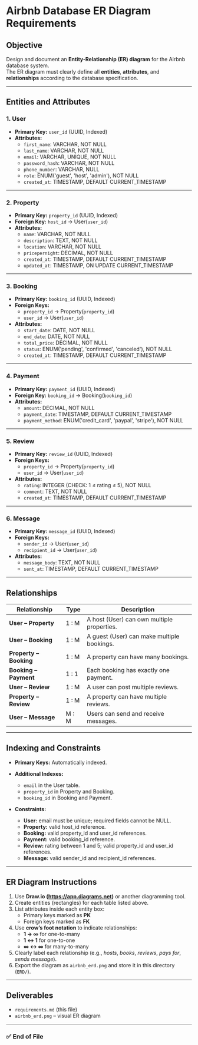 # Airbnb Database ER Diagram Requirements

## Objective
Design and document an **Entity-Relationship (ER) diagram** for the Airbnb database system.  
The ER diagram must clearly define all **entities**, **attributes**, and **relationships** according to the database specification.

---

## Entities and Attributes

### 1. User
- **Primary Key:** `user_id` (UUID, Indexed)
- **Attributes:**
  - `first_name`: VARCHAR, NOT NULL  
  - `last_name`: VARCHAR, NOT NULL  
  - `email`: VARCHAR, UNIQUE, NOT NULL  
  - `password_hash`: VARCHAR, NOT NULL  
  - `phone_number`: VARCHAR, NULL  
  - `role`: ENUM('guest', 'host', 'admin'), NOT NULL  
  - `created_at`: TIMESTAMP, DEFAULT CURRENT_TIMESTAMP  

---

### 2. Property
- **Primary Key:** `property_id` (UUID, Indexed)
- **Foreign Key:** `host_id` → User(`user_id`)
- **Attributes:**
  - `name`: VARCHAR, NOT NULL  
  - `description`: TEXT, NOT NULL  
  - `location`: VARCHAR, NOT NULL  
  - `pricepernight`: DECIMAL, NOT NULL  
  - `created_at`: TIMESTAMP, DEFAULT CURRENT_TIMESTAMP  
  - `updated_at`: TIMESTAMP, ON UPDATE CURRENT_TIMESTAMP  

---

### 3. Booking
- **Primary Key:** `booking_id` (UUID, Indexed)
- **Foreign Keys:**  
  - `property_id` → Property(`property_id`)  
  - `user_id` → User(`user_id`)
- **Attributes:**
  - `start_date`: DATE, NOT NULL  
  - `end_date`: DATE, NOT NULL  
  - `total_price`: DECIMAL, NOT NULL  
  - `status`: ENUM('pending', 'confirmed', 'canceled'), NOT NULL  
  - `created_at`: TIMESTAMP, DEFAULT CURRENT_TIMESTAMP  

---

### 4. Payment
- **Primary Key:** `payment_id` (UUID, Indexed)
- **Foreign Key:** `booking_id` → Booking(`booking_id`)
- **Attributes:**
  - `amount`: DECIMAL, NOT NULL  
  - `payment_date`: TIMESTAMP, DEFAULT CURRENT_TIMESTAMP  
  - `payment_method`: ENUM('credit_card', 'paypal', 'stripe'), NOT NULL  

---

### 5. Review
- **Primary Key:** `review_id` (UUID, Indexed)
- **Foreign Keys:**  
  - `property_id` → Property(`property_id`)  
  - `user_id` → User(`user_id`)
- **Attributes:**
  - `rating`: INTEGER (CHECK: 1 ≤ rating ≤ 5), NOT NULL  
  - `comment`: TEXT, NOT NULL  
  - `created_at`: TIMESTAMP, DEFAULT CURRENT_TIMESTAMP  

---

### 6. Message
- **Primary Key:** `message_id` (UUID, Indexed)
- **Foreign Keys:**  
  - `sender_id` → User(`user_id`)  
  - `recipient_id` → User(`user_id`)
- **Attributes:**
  - `message_body`: TEXT, NOT NULL  
  - `sent_at`: TIMESTAMP, DEFAULT CURRENT_TIMESTAMP  

---

## Relationships

| Relationship | Type | Description |
|---------------|------|-------------|
| **User – Property** | 1 : M | A host (User) can own multiple properties. |
| **User – Booking** | 1 : M | A guest (User) can make multiple bookings. |
| **Property – Booking** | 1 : M | A property can have many bookings. |
| **Booking – Payment** | 1 : 1 | Each booking has exactly one payment. |
| **User – Review** | 1 : M | A user can post multiple reviews. |
| **Property – Review** | 1 : M | A property can have multiple reviews. |
| **User – Message** | M : M | Users can send and receive messages. |

---

## Indexing and Constraints

- **Primary Keys:** Automatically indexed.  
- **Additional Indexes:**  
  - `email` in the User table.  
  - `property_id` in Property and Booking.  
  - `booking_id` in Booking and Payment.  

- **Constraints:**
  - **User:** email must be unique; required fields cannot be NULL.  
  - **Property:** valid host_id reference.  
  - **Booking:** valid property_id and user_id references.  
  - **Payment:** valid booking_id reference.  
  - **Review:** rating between 1 and 5; valid property_id and user_id references.  
  - **Message:** valid sender_id and recipient_id references.  

---

## ER Diagram Instructions

1. Use **Draw.io (https://app.diagrams.net)** or another diagramming tool.
2. Create entities (rectangles) for each table listed above.
3. List attributes inside each entity box:
   - Primary keys marked as **PK**
   - Foreign keys marked as **FK**
4. Use **crow’s foot notation** to indicate relationships:
   - **1 → ∞** for one-to-many  
   - **1 ↔ 1** for one-to-one  
   - **∞ ↔ ∞** for many-to-many
5. Clearly label each relationship (e.g., *hosts*, *books*, *reviews*, *pays for*, *sends message*).
6. Export the diagram as `airbnb_erd.png` and store it in this directory (`ERD/`).

---

## Deliverables

- `requirements.md` (this file)
- `airbnb_erd.png` – visual ER diagram

---

### ✅ End of File
